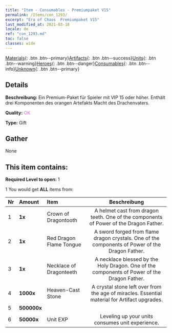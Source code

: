 ```yaml
---
title: "Item - Consumables - Premiumpaket V15"
permalink: /Items/con_1293/
excerpt: "Era of Chaos  Premiumpaket V15"
last_modified_at: 2021-03-18
locale: de
ref: "con_1293.md"
toc: false
classes: wide
---
```

 [Materials](/de/Items/){: .btn .btn--primary}[Artifacts](/de/Items/Artifacts/){: .btn .btn--success}[Units](/de/Items/Units/){: .btn .btn--warning}[Heroes](/de/Items/Heroes/){: .btn .btn--danger}[Consumables](/de/Items/Consumables/){: .btn .btn--info}[Unknown](/de/Items/Unknown/){: .btn .btn--primary}

## Details
 **Beschreibung:** Ein Premium-Paket für Spieler mit VIP 15 oder höher. Enthält drei Komponenten des orangen Artefakts Macht des Drachenvaters.

 **Quality:** <span style="color: #DA70D6">OK</span>

 **Type:** Gift

## Gather

  None

## This item contains:

 **Required Level to open:** 1

 1 You would get **ALL** items  from:

  | Nr | Amount |     Item    | Beschreibung |
  |:---|:-------|:------------|:-----------:|
  | 1 |  **1x** | Crown of Dragontooth | A helmet cast from dragon teeth. One of the components of Power of the Dragon Father.  | 
  | 2 |  **1x** | Red Dragon Flame Tongue | A sword forged from flame dragon crystals. One of the components of Power of the Dragon Father.  | 
  | 3 |  **1x** | Necklace of Dragonteeth | A necklace blessed by the Holy Dragon. One of the components of Power of the Dragon Father.  | 
  | 4 |  **1000x** | Heaven-Cast Stone | A crystal stone left over from the age of miracles. Essential material for Artifact upgrades.  | 
  | 5 |  **500000x** | <i class="fas fa-coins"/> |  | 
  | 6 |  **50000x** | Unit EXP | Leveling up your units consumes unit experience.  | 
